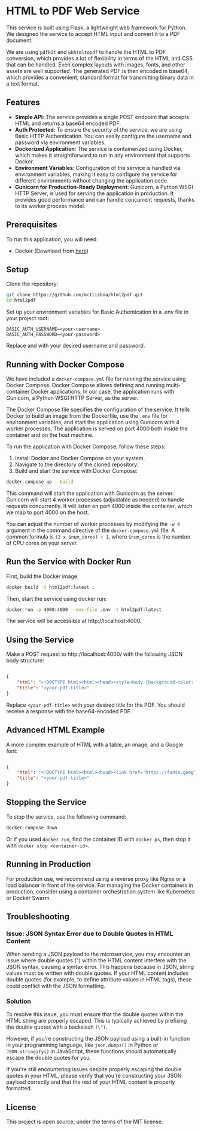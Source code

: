 # HTML to PDF Web Service

This service is built using Flask, a lightweight web framework for Python. We designed the service to accept HTML input and convert it to a PDF document.

We are using `pdfkit` and `wkhtmltopdf` to handle the HTML to PDF conversion, which provides a lot of flexibility in terms of the HTML and CSS that can be handled. Even complex layouts with images, fonts, and other assets are well supported. The generated PDF is then encoded in base64, which provides a convenient, standard format for transmitting binary data in a text format.

## Features

- **Simple API**: The service provides a single POST endpoint that accepts HTML and returns a base64 encoded PDF.
- **Auth Protected**: To ensure the security of the service, we are using Basic HTTP Authentication. You can easily configure the username and password via environment variables.
- **Dockerized Application**: The service is containerized using Docker, which makes it straightforward to run in any environment that supports Docker.
- **Environment Variables**: Configuration of the service is handled via environment variables, making it easy to configure the service for different environments without changing the application code.
- **Gunicorn for Production-Ready Deployment**: Gunicorn, a Python WSGI HTTP Server, is used for serving the application in production. It provides good performance and can handle concurrent requests, thanks to its worker process model.


## Prerequisites

To run this application, you will need:

- Docker (Download from [here](https://www.docker.com/products/docker-desktop))

## Setup

Clone the repository:

```bash
git clone https://github.com/mctlisboa/html2pdf.git
cd html2pdf
```
Set up your environment variables for Basic Authentication in a .env file in your project root:

```env
BASIC_AUTH_USERNAME=<your-username>
BASIC_AUTH_PASSWORD=<your-password>
```

Replace <your-username> and <your-password> with your desired username and password.

## Running with Docker Compose
We have included a `docker-compose.yml` file for running the service using Docker Compose. Docker Compose allows defining and running multi-container Docker applications. In our case, the application runs with Gunicorn, a Python WSGI HTTP Server, as the server.

The Docker Compose file specifies the configuration of the service. It tells Docker to build an image from the Dockerfile, use the `.env` file for environment variables, and start the application using Gunicorn with 4 worker processes. The application is served on port 4000 both inside the container and on the host machine.

To run the application with Docker Compose, follow these steps:

1. Install Docker and Docker Compose on your system.
2. Navigate to the directory of the cloned repository.
3. Build and start the service with Docker Compose:
```bash
docker-compose up --build
```

This command will start the application with Gunicorn as the server. Gunicorn will start 4 worker processes (adjustable as needed) to handle requests concurrently. It will listen on port 4000 inside the container, which we map to port 4000 on the host.

You can adjust the number of worker processes by modifying the `-w 4` argument in the command directive of the `docker-compose.yml` file. A common formula is `(2 x $num_cores) + 1`, where `$num_cores` is the number of CPU cores on your server.

## Run the Service with Docker Run

First, build the Docker image:

```bash
docker build -t html2pdf:latest .
```

Then, start the service using docker run:

```bash
docker run -p 4000:4000 --env-file .env -t html2pdf:latest
```

The service will be accessible at http://localhost:4000.

## Using the Service

Make a POST request to http://localhost:4000/ with the following JSON body structure:

```json

{
    "html": "<!DOCTYPE html><html><head><style>body {background-color: powderblue;} h1 {color: blue;} p {color: red;}</style></head><body><h1>This is a heading</h1><p>This is a paragraph.</p></body></html>",
    "title": "<your-pdf-title>"
}
```

Replace `<your-pdf-title>` with your desired title for the PDF. You should receive a response with the base64-encoded PDF.

## Advanced HTML Example

A more complex example of HTML with a table, an image, and a Google font:

```json

{
    "html": "<!DOCTYPE html><html><head><link href='https://fonts.googleapis.com/css?family=Roboto' rel='stylesheet'><style>body {font-family: 'Roboto';}</style></head><body><h1 style='color: blue;'>This is a heading</h1><p style='color: red;'>This is a paragraph.</p><table style='width:50%'><tr><th>Firstname</th><th>Lastname</th></tr><tr><td>John</td><td>Doe</td></tr><tr><td>Jane</td><td>Doe</td></tr></table><img src='https://via.placeholder.com/150'></body></html>",
    "title": "<your-pdf-title>"
}
```

## Stopping the Service

To stop the service, use the following command:

```bash
docker-compose down
```

Or if you used `docker run`, find the container ID with `docker ps`, then stop it with `docker stop <container-id>`.

## Running in Production
For production use, we recommend using a reverse proxy like Nginx or a load balancer in front of the service. For managing the Docker containers in production, consider using a container orchestration system like Kubernetes or Docker Swarm.

## Troubleshooting

### Issue: JSON Syntax Error due to Double Quotes in HTML Content

When sending a JSON payload to the microservice, you may encounter an issue where double quotes (") within the HTML content interfere with the JSON syntax, causing a syntax error. This happens because in JSON, string values must be written with double quotes. If your HTML content includes double quotes (for example, to define attribute values in HTML tags), these could conflict with the JSON formatting.

### Solution
To resolve this issue, you must ensure that the double quotes within the HTML string are properly escaped. This is typically achieved by prefixing the double quotes with a backslash `(\")`.

However, if you're constructing the JSON payload using a built-in function in your programming language, like `json.dumps()` in Python or `JSON.stringify()` in JavaScript, these functions should automatically escape the double quotes for you.

If you're still encountering issues despite properly escaping the double quotes in your HTML, please verify that you're constructing your JSON payload correctly and that the rest of your HTML content is properly formatted.

## License
This project is open source, under the terms of the MIT license.